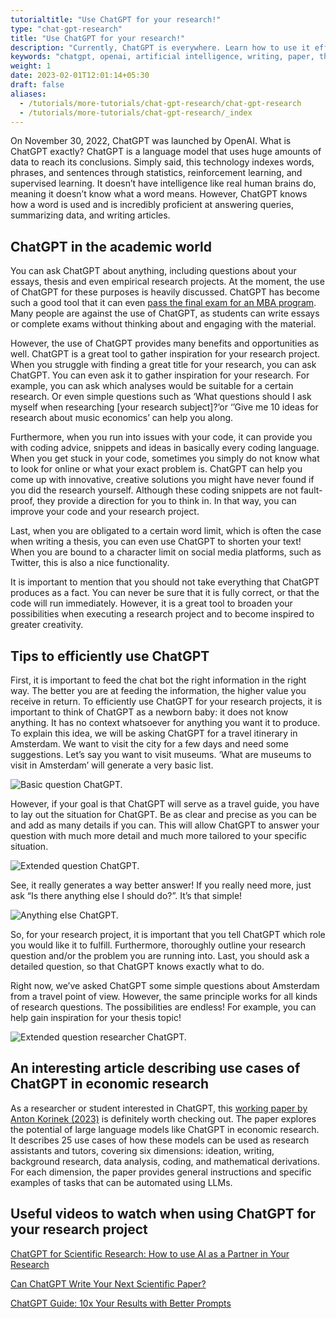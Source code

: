 ```yaml
---
tutorialtitle: "Use ChatGPT for your research!"
type: "chat-gpt-research"
title: "Use ChatGPT for your research!"
description: "Currently, ChatGPT is everywhere. Learn how to use it efficiently to improve your research."
keywords: "chatgpt, openai, artificial intelligence, writing, paper, thesis, structure, academic, abstract"
weight: 1
date: 2023-02-01T12:01:14+05:30
draft: false
aliases:
  - /tutorials/more-tutorials/chat-gpt-research/chat-gpt-research
  - /tutorials/more-tutorials/chat-gpt-research/_index
---
```


On November 30, 2022, ChatGPT was launched by OpenAI. What is ChatGPT exactly? ChatGPT is a language model that uses huge amounts of data to reach its conclusions. Simply said, this technology indexes words, phrases, and sentences through statistics, reinforcement learning, and supervised learning. It doesn’t have intelligence like real human brains do, meaning it doesn’t know what a word means. However, ChatGPT knows how a word is used and is incredibly proficient at answering queries, summarizing data, and writing articles.

## ChatGPT in the academic world
You can ask ChatGPT about anything, including questions about your essays, thesis and even empirical research projects. At the moment, the use of ChatGPT for these purposes is heavily discussed. ChatGPT has become such a good tool that it can even [pass the final exam for an MBA program](https://www.nbcnews.com/tech/tech-news/chatgpt-passes-mba-exam-wharton-professor-rcna67036). Many people are against the use of ChatGPT, as students can write essays or complete exams without thinking about and engaging with the material. 

However, the use of ChatGPT provides many benefits and opportunities as well. ChatGPT is a great tool to gather inspiration for your research project. When you struggle with finding a great title for your research, you can ask ChatGPT. You can even ask it to gather inspiration for your research. For example, you can ask which analyses would be suitable for a certain research. Or even simple questions such as ‘What questions should I ask myself when researching [your research subject]?’or ‘’Give me 10 ideas for research about music economics’ can help you along. 

Furthermore, when you run into issues with your code, it can provide you with coding advice, snippets and ideas in basically every coding language. When you get stuck in your code, sometimes you simply do not know what to look for online or what your exact problem is. ChatGPT can help you come up with innovative, creative solutions you might have never found if you did the research yourself. Although these coding snippets are not fault-proof, they provide a direction for you to think in. In that way, you can improve your code and your research project. 

Last, when you are obligated to a certain word limit, which is often the case when writing a thesis, you can even use ChatGPT to shorten your text! When you are bound to a character limit on social media platforms, such as Twitter, this is also a nice functionality. 

It is important to mention that you should not take everything that ChatGPT produces as a fact. You can never be sure that it is fully correct, or that the code will run immediately. However, it is a great tool to broaden your possibilities when executing a research project and to become inspired to greater creativity. 

## Tips to efficiently use ChatGPT
First, it is important to feed the chat bot the right information in the right way. The better you are at feeding the information, the higher value you receive in return. To efficiently use ChatGPT for your research projects, it is important to think of ChatGPT as a newborn baby: it does not know anything. It has no context whatsoever for anything you want it to produce. 
To explain this idea, we will be asking ChatGPT for a travel itinerary in Amsterdam. We want to visit the city for a few days and need some suggestions. Let’s say you want to visit museums. ‘What are museums to visit in Amsterdam’ will generate a very basic list. 

![Basic question ChatGPT.](../img/basic_question_ams.png)

However, if your goal is that ChatGPT will serve as a travel guide, you have to lay out the situation for ChatGPT. Be as clear and precise as you can be and add as many details if you can. This will allow ChatGPT to answer your question with much more detail and much more tailored to your specific situation. 

![Extended question ChatGPT.](../img/extended_question_ams.png)

See, it really generates a way better answer! If you really need more, just ask “Is there anything else I should do?”. It’s that simple! 

![Anything else ChatGPT.](../img/anything_else_ams.png)

So, for your research project, it is important that you tell ChatGPT which role you would like it to fulfill. Furthermore, thoroughly outline your research question and/or the problem you are running into. Last, you should ask a detailed question, so that ChatGPT knows exactly what to do. 

Right now, we’ve asked ChatGPT some simple questions about Amsterdam from a travel point of view. However, the same principle works for all kinds of research questions. The possibilities are endless! For example, you can help gain inspiration for your thesis topic! 

![Extended question researcher ChatGPT.](../img/researcher_question_ext.png)

## An interesting article describing use cases of ChatGPT in economic research
As a researcher or student interested in ChatGPT, this [working paper by Anton Korinek (2023)](https://papers.ssrn.com/sol3/papers.cfm?abstract_id=4356243) is definitely worth checking out. The paper explores the potential of large language models like ChatGPT in economic research. It describes 25 use cases of how these models can be used as research assistants and tutors, covering six dimensions: ideation, writing, background research, data analysis, coding, and mathematical derivations. For each dimension, the paper provides general instructions and specific examples of tasks that can be automated using LLMs.

## Useful videos to watch when using ChatGPT for your research project
[ChatGPT for Scientific Research: How to use AI as a Partner in Your Research](https://www.youtube.com/watch?v=KhRY-ktKB-4)

[Can ChatGPT Write Your Next Scientific Paper?](https://www.youtube.com/watch?v=wnGPt030IG4) 

[ChatGPT Guide: 10x Your Results with Better Prompts](https://www.youtube.com/watch?v=os-JX1ZQwIA)
